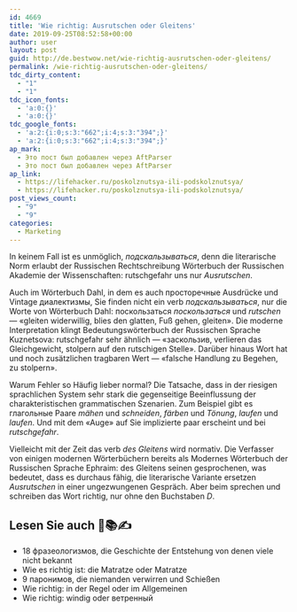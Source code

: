 ```yaml
---
id: 4669
title: 'Wie richtig: Ausrutschen oder Gleitens'
date: 2019-09-25T08:52:58+00:00
author: user
layout: post
guid: http://de.bestwow.net/wie-richtig-ausrutschen-oder-gleitens/
permalink: /wie-richtig-ausrutschen-oder-gleitens/
tdc_dirty_content:
  - "1"
  - "1"
tdc_icon_fonts:
  - 'a:0:{}'
  - 'a:0:{}'
tdc_google_fonts:
  - 'a:2:{i:0;s:3:"662";i:4;s:3:"394";}'
  - 'a:2:{i:0;s:3:"662";i:4;s:3:"394";}'
ap_mark:
  - Это пост был добавлен через AftParser
  - Это пост был добавлен через AftParser
ap_link:
  - https://lifehacker.ru/poskolznutsya-ili-podskolznutsya/
  - https://lifehacker.ru/poskolznutsya-ili-podskolznutsya/
post_views_count:
  - "9"
  - "9"
categories:
  - Marketing
---
```

In keinem Fall ist es unmöglich, _подскальзываться_, denn die literarische Norm erlaubt der <span><span> Russischen Rechtschreibung Wörterbuch der Russischen Akademie der Wissenschaften: rutschgefahr </span> </span> uns nur _Ausrutschen_.

Auch im Wörterbuch Dahl, in dem es auch просторечные Ausdrücke und Vintage диалектизмы, Sie finden nicht ein verb _подскальзываться_, nur die Worte von <span><span> Wörterbuch Dahl: поскользаться </span> </span> _поскользаться_ und _rutschen_ — «gleiten widerwillig, blies den glatten, Fuß gehen, gleiten». Die moderne Interpretation klingt <span><span> Bedeutungswörterbuch der Russischen Sprache Kuznetsova: rutschgefahr </span> </span> sehr ähnlich — «заскользив, verlieren das Gleichgewicht, stolpern auf den rutschigen Stelle». Darüber hinaus Wort hat und noch zusätzlichen tragbaren Wert — «falsche Handlung zu Begehen, zu stolpern».

Warum Fehler so Häufig lieber normal? Die Tatsache, dass in der riesigen sprachlichen System sehr stark die gegenseitige Beeinflussung der charakteristischen grammatischen Szenarien. Zum Beispiel gibt es глагольные Paare _mähen_ und _schneiden_, _färben_ und _Tönung_, _laufen_ und _laufen_. Und mit dem «Auge» auf Sie implizierte paar erscheint und bei _rutschgefahr_.

Vielleicht mit der Zeit das verb _des Gleitens_ wird normativ. Die Verfasser von einigen modernen Wörterbüchern bereits als <span><span> Modernes Wörterbuch der Russischen Sprache Ephraim: des Gleitens </span> </span> seinen gesprochenen, was bedeutet, dass es durchaus fähig, die literarische Variante ersetzen _Ausrutschen_ in einer ungezwungenen Gespräch. Aber beim sprechen und schreiben das Wort richtig, nur ohne den Buchstaben _D_.

<div>
  <h2 class="read-also__title">
    <span>Lesen Sie auch</span> <span>👅📚✍ </span>
  </h2>
  
  <ul class="read-also__list">
    <li>
      18 фразеологизмов, die Geschichte der Entstehung von denen viele nicht bekannt
    </li>
    <li>
      Wie es richtig ist: die Matratze oder Matratze
    </li>
    <li>
      9 паронимов, die niemanden verwirren und Schießen
    </li>
    <li>
      Wie richtig: in der Regel oder im Allgemeinen
    </li>
    <li>
      Wie richtig: windig oder ветренный
    </li>
  </ul>
</div>